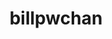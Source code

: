 ---
title: billpwchan
github: https://github.com/billpwchan
mode: dark
transition: 3s
archetype:
  - Little Bit of Everything
---